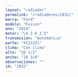 ```yaml
---
layout: "radiador"
permalink: "/radiadores/2832/"
marca: "Ford"
modelo: "Fusion"
ano: "2014"
motor: "L4 2.0 2.5"
transmision: "Automática"
parte: "4113321"
clima: "Con clima"
alto: "26 1/2"
ancho: "18 3/8"
observaciones: ""
id: "2832"
---
```


